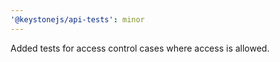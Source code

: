 ```yaml
---
'@keystonejs/api-tests': minor
---
```


Added tests for access control cases where access is allowed.
